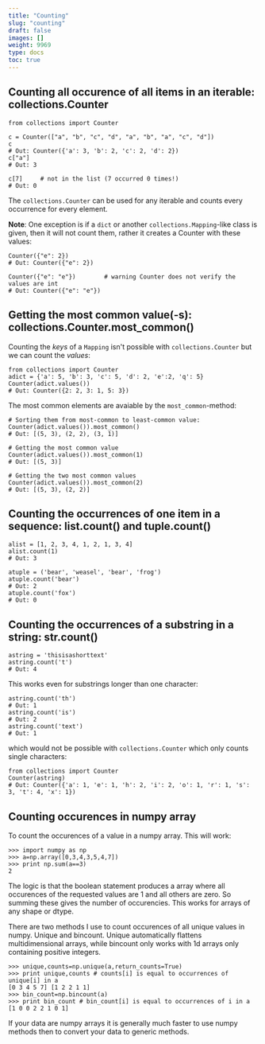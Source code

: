 ```yaml
---
title: "Counting"
slug: "counting"
draft: false
images: []
weight: 9969
type: docs
toc: true
---
```


## Counting all occurence of all items in an iterable: collections.Counter
    from collections import Counter

    c = Counter(["a", "b", "c", "d", "a", "b", "a", "c", "d"])
    c
    # Out: Counter({'a': 3, 'b': 2, 'c': 2, 'd': 2})
    c["a"]
    # Out: 3

    c[7]     # not in the list (7 occurred 0 times!)
    # Out: 0

The `collections.Counter` can be used for any iterable and counts every occurrence for every element.

**Note**: One exception is if a `dict` or another `collections.Mapping`-like class is given, then it will not count them, rather it creates a Counter with these values:

    Counter({"e": 2})
    # Out: Counter({"e": 2})

    Counter({"e": "e"})        # warning Counter does not verify the values are int
    # Out: Counter({"e": "e"})

## Getting the most common value(-s): collections.Counter.most_common()
Counting the _keys_ of a `Mapping` isn't possible with `collections.Counter` but we can count the _values_:
 
    from collections import Counter
    adict = {'a': 5, 'b': 3, 'c': 5, 'd': 2, 'e':2, 'q': 5}
    Counter(adict.values())
    # Out: Counter({2: 2, 3: 1, 5: 3})

The most common elements are avaiable by the `most_common`-method:

    # Sorting them from most-common to least-common value:
    Counter(adict.values()).most_common()
    # Out: [(5, 3), (2, 2), (3, 1)]

    # Getting the most common value
    Counter(adict.values()).most_common(1)
    # Out: [(5, 3)]

    # Getting the two most common values
    Counter(adict.values()).most_common(2)
    # Out: [(5, 3), (2, 2)]

## Counting the occurrences of one item in a sequence: list.count() and tuple.count()
    alist = [1, 2, 3, 4, 1, 2, 1, 3, 4]
    alist.count(1)
    # Out: 3

    atuple = ('bear', 'weasel', 'bear', 'frog')
    atuple.count('bear')
    # Out: 2
    atuple.count('fox')
    # Out: 0

## Counting the occurrences of a substring in a string: str.count()
    astring = 'thisisashorttext'
    astring.count('t')
    # Out: 4

This works even for substrings longer than one character:

    astring.count('th')
    # Out: 1
    astring.count('is')
    # Out: 2
    astring.count('text')
    # Out: 1

which would not be possible with `collections.Counter` which only counts single characters:

    from collections import Counter
    Counter(astring)
    # Out: Counter({'a': 1, 'e': 1, 'h': 2, 'i': 2, 'o': 1, 'r': 1, 's': 3, 't': 4, 'x': 1})

## Counting  occurences in numpy array
To count the occurences of a value in a numpy array. This will work:

    >>> import numpy as np
    >>> a=np.array([0,3,4,3,5,4,7])
    >>> print np.sum(a==3)
    2

The logic is that the boolean statement produces a array where all occurences of the requested values are 1 and all others are zero. So summing these gives the number of occurencies. This works for arrays of any shape or dtype. 

 
There are two methods I use to count occurences of all unique values in numpy. Unique and bincount. Unique automatically flattens multidimensional arrays, while bincount only works with 1d arrays only containing positive integers. 

    >>> unique,counts=np.unique(a,return_counts=True)
    >>> print unique,counts # counts[i] is equal to occurrences of unique[i] in a
    [0 3 4 5 7] [1 2 2 1 1]
    >>> bin_count=np.bincount(a)
    >>> print bin_count # bin_count[i] is equal to occurrences of i in a
    [1 0 0 2 2 1 0 1] 
 


If your data are numpy arrays it is generally much faster to use numpy methods then to convert your data to generic methods. 


